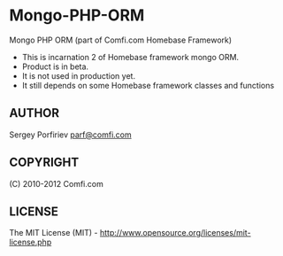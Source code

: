 Mongo-PHP-ORM
=============

Mongo PHP ORM (part of Comfi.com Homebase Framework)

* This is incarnation 2 of Homebase framework mongo ORM.
* Product is in beta. 
* It is not used in production yet.
* It still depends on some Homebase framework classes and functions

AUTHOR
------
  Sergey Porfiriev <parf@comfi.com>

COPYRIGHT
---------
  (C) 2010-2012 Comfi.com

LICENSE
-------
  The MIT License (MIT) - http://www.opensource.org/licenses/mit-license.php
